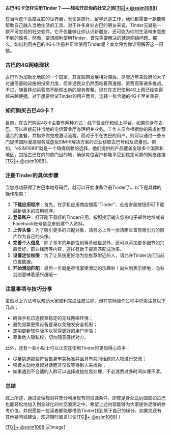 **古巴4G卡怎样注册Tinder？——轻松开启你的社交之旅[[TG💪+ @esim1088](https://t.me/s/esim1088)]**

在当今这个高度互联的世界里，无论是旅行、留学还是工作，我们都需要一款能够帮助自己融入当地生活的工具。对于许多身处古巴的朋友来说，Tinder无疑是一款不可忽视的社交软件。它不仅能够让你认识新朋友，还可能为你的生活带来意想不到的惊喜。然而，要想顺利使用Tinder，首先需要解决的就是网络问题。那么，如何利用古巴的4G卡注册并正常使用Tinder呢？本文将为你详细解答这一问题。

### 古巴的4G网络现状

古巴作为加勒比地区的一个国家，其互联网发展相对滞后。尽管近年来政府加大了对通信基础设施的投资力度，但普通民众仍然面临着网速慢、资费高等诸多挑战。不过，随着移动运营商不断推出新的服务套餐，现在在古巴使用4G上网已经变得越来越便捷。对于想要尝试Tinder的用户而言，选择一张合适的4G卡至关重要。

### 如何购买古巴4G卡？

目前，在古巴购买4G卡主要有两种方式：线下营业厅和线上平台。如果你身在古巴，可以直接前往当地的电信营业厅办理相关业务。工作人员会根据你的需求推荐适合的套餐，并指导你完成激活流程。而对于不在古巴的用户，则可以通过一些专门提供国际漫游服务或虚拟SIM卡解决方案的企业获取古巴号码及流量包。例如，“eSIM1088”就是一个值得信赖的选择，他们提供的产品覆盖全球多个国家和地区，包括古巴在内的热门目的地，确保每位客户都能享受到稳定可靠的网络连接[[TG💪+ @esim1088](https://t.me/s/esim1088)]。

### 注册Tinder的具体步骤

当您成功获得了古巴本地号码后，就可以开始准备注册Tinder了。以下是具体的操作指南：

1. **下载应用程序**：首先，在手机应用商店搜索“Tinder”，点击安装按钮即可下载最新版本的应用程序。
2. **登录账户**：打开刚下载好的Tinder应用，按照提示输入您的电子邮件地址或者Facebook账号信息来创建个人资料。
3. **上传头像**：为了吸引更多的匹配对象，请务必上传一张清晰且富有吸引力的照片作为自己的头像。
4. **完善个人信息**：除了基本的年龄性别等基础信息外，还可以添加更多细节如兴趣爱好、职业经历等内容，这样有助于提高匹配成功率。
5. **设置定位权限**：为了让系统更好地为您推荐附近的人，请允许Tinder访问当前位置数据。
6. **开始滑动匹配**：最后一步就是尽情享受滑动的乐趣啦！向左划表示拒绝，向右划则意味着感兴趣哦～

### 注意事项与技巧分享

虽然以上方法可以帮助大家顺利完成注册过程，但在实际操作过程中仍需注意以下几点：
- 确保手机已连接至稳定的无线网络环境；
- 避免频繁更换设备登录以免触发安全机制；
- 定期更新软件版本以获得更好的用户体验；
- 尊重他人隐私权，切勿随意骚扰对方。

此外，还有一些小贴士可以让您在使用Tinder时更加得心应手：
- 尽量挑选那些符合自身审美标准并且具有共同话题的人物进行交流；
- 积极主动地发起对话而非仅仅等待别人来找你；
- 如果遇到不合适的人群可以选择直接拉黑处理，不必浪费过多时间纠缠不清。

### 总结

综上所述，通过合理规划并充分利用现有的资源条件，即使是身处遥远国度如古巴也能轻松地加入到全球化的社交浪潮之中。希望上述内容能够为大家提供足够的参考价值，并祝愿每一位读者都能够借助Tinder找到属于自己的缘分。如果您还有其他疑问或建议，欢迎随时留言讨论[[TG💪+ @esim1088](https://t.me/s/esim1088)]！

[[TG💪+ @esim1088](https://t.me/s/esim1088) ![Image](https://i.postimg.cc/4NQfJmqS/Snipaste-2025-05-13-00-14-12.png)]